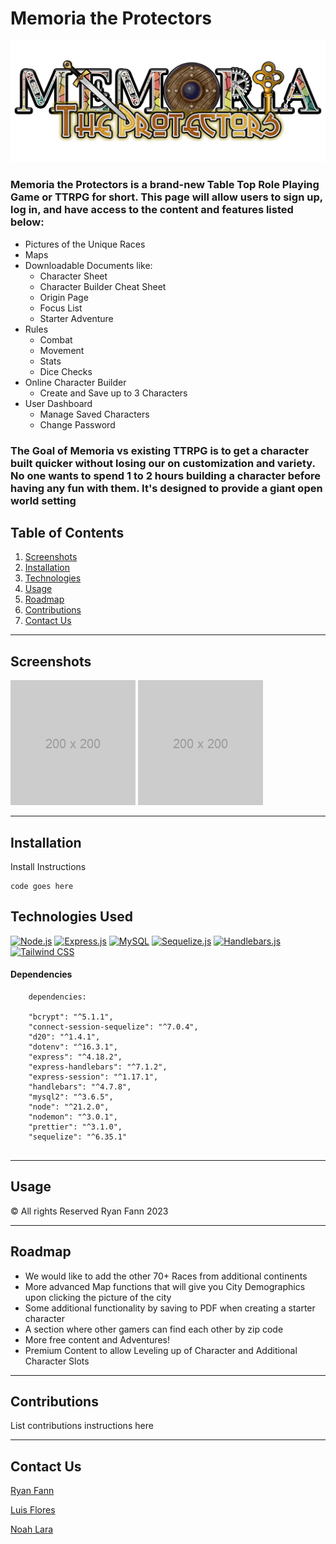 # Memoria the Protectors

![screenshot](./public/assets/images/webpage/Memoria%20The%20Protectors%20-%20Logo%20no%20background.png)

### Memoria the Protectors is a brand-new Table Top Role Playing Game or TTRPG for short. This page will allow users to sign up, log in, and have access to the content and features listed below:

- Pictures of the Unique Races
- Maps
- Downloadable Documents like:
  - Character Sheet
  - Character Builder Cheat Sheet
  - Origin Page
  - Focus List
  - Starter Adventure
- Rules
  - Combat
  - Movement
  - Stats
  - Dice Checks
- Online Character Builder
  - Create and Save up to 3 Characters
- User Dashboard
  - Manage Saved Characters
  - Change Password

### The Goal of Memoria vs existing TTRPG is to get a character built quicker without losing our on customization and variety.  No one wants to spend 1 to 2 hours building a character before having any fun with them.  It's designed to provide a giant open world setting 

## Table of Contents

1.  [Screenshots](#screenshot)
2.  [Installation](#install)
3.  [Technologies](#tech)
4.  [Usage](#usage)
5.  [Roadmap](#roadmap)
6.  [Contributions](#contribute)
7.  [Contact Us](#contact)

---

<p id="screenshot"></p>

## Screenshots

![screenshot](./public/assets/images/webpage/Placeholder%20Image.png)
![screenshot](./public/assets/images/webpage/Placeholder%20Image.png)

---

<p id="Installation"></p>

## Installation

Install Instructions

```
code goes here
```

<p id="tech"></p>

## Technologies Used

[![Node.js](https://img.shields.io/badge/Node.js-43853D?style=for-the-badge&logo=node.js&logoColor=white)]()
[![Express.js](https://img.shields.io/badge/Express-000000.svg?style=for-the-badge&logo=Express&logoColor=white)]()
[![MySQL](https://img.shields.io/badge/MySQL-00000F?style=for-the-badge&logo=mysql&logoColor=white)]()
[![Sequelize.js](https://img.shields.io/badge/sequelize-323330?style=for-the-badge&logo=sequelize&logoColor=blue)]()
[![Handlebars.js](https://img.shields.io/badge/Handlebars%20js-f0772b?style=for-the-badge&logo=handlebarsdotjs&logoColor=black)]()
[![Tailwind CSS](https://img.shields.io/badge/Tailwind_CSS-38B2AC?style=for-the-badge&logo=tailwind-css&logoColor=white)]()



#### Dependencies

```
    dependencies:
     
    "bcrypt": "^5.1.1",
    "connect-session-sequelize": "^7.0.4",
    "d20": "^1.4.1",
    "dotenv": "^16.3.1",
    "express": "^4.18.2",
    "express-handlebars": "^7.1.2",
    "express-session": "^1.17.1",
    "handlebars": "^4.7.8",
    "mysql2": "^3.6.5",
    "node": "^21.2.0",
    "nodemon": "^3.0.1",
    "prettier": "^3.1.0",
    "sequelize": "^6.35.1"
  
```

---

<p id="usage"></p>

## Usage

&#169; All rights Reserved Ryan Fann 2023

---

<p id="roadmap"></p>

## Roadmap

- We would like to add the other 70+ Races from additional continents
- More advanced Map functions that will give you City Demographics upon clicking the picture of the city
- Some additional functionality by saving to PDF when creating a starter character
- A section where other gamers can find each other by zip code
- More free content and Adventures!
- Premium Content to allow Leveling up of Character and Additional Character Slots

---

<p id="contribute"></p>

## Contributions

List contributions instructions here

---

<p id="contact"></p>

## Contact Us

[Ryan Fann](mailto:ryan.fann@gmail.com)

[Luis Flores]()

[Noah Lara]()
